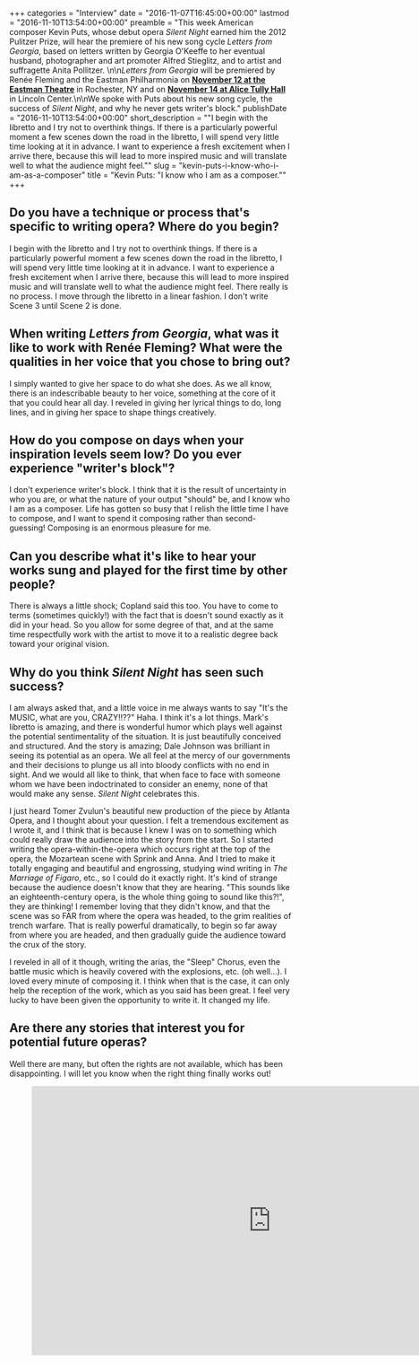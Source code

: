 +++
categories = "Interview"
date = "2016-11-07T16:45:00+00:00"
lastmod = "2016-11-10T13:54:00+00:00"
preamble = "This week American composer Kevin Puts, whose debut opera *Silent Night* earned him the 2012 Pulitzer Prize, will hear the premiere of his new song cycle *Letters from Georgia*, based on letters written by Georgia O'Keeffe to her eventual husband, photographer and art promoter Alfred Stieglitz, and to artist and suffragette Anita Pollitzer. \n\n*Letters from Georgia* will be premiered by Renée Fleming and the Eastman Philharmonia on [**November 12 at the Eastman Theatre**](http://eastmantheatre.org/events/eastman-philharmonia-with-renee-fleming/) in Rochester, NY and on [**November 14 at Alice Tully Hall**](http://www.lincolncenter.org/show/eastman-school-of-music-philharmonia) in Lincoln Center.\n\nWe spoke with Puts about his new song cycle, the success of *Silent Night*, and why he never gets writer's block."
publishDate = "2016-11-10T13:54:00+00:00"
short_description = "\"I begin with the libretto and I try not to overthink things. If there is a particularly powerful moment a few scenes down the road in the libretto, I will spend very little time looking at it in advance. I want to experience a fresh excitement when I arrive there, because this will lead to more inspired music and will translate well to what the audience might feel.\""
slug = "kevin-puts-i-know-who-i-am-as-a-composer"
title = "Kevin Puts: &quot;I know who I am as a composer.&quot;"
+++

## Do you have a technique or process that's specific to writing opera? Where do you begin?

I begin with the libretto and I try not to overthink things. If there is a particularly powerful moment a few scenes down the road in the libretto, I will spend very little time looking at it in advance. I want to experience a fresh excitement when I arrive there, because this will lead to more inspired music and will translate well to what the audience might feel. There really is no process. I move through the libretto in a linear fashion. I don't write Scene 3 until Scene 2 is done. 
 
## When writing *Letters from Georgia*, what was it like to work with Renée Fleming? What were the qualities in her voice that you chose to bring out?

I simply wanted to give her space to do what she does. As we all know, there is an indescribable beauty to her voice, something at the core of it that you could hear all day. I reveled in giving her lyrical things to do, long lines, and in giving her space to shape things creatively. 

## How do you compose on days when your inspiration levels seem low? Do you ever experience "writer's block"?

I don't experience writer's block. I think that it is the result of uncertainty in who you are, or what the nature of your output "should" be, and I know who I am as a composer. Life has gotten so busy that I relish the little time I have to compose, and I want to spend it composing rather than second-guessing! Composing is an enormous pleasure for me. 
 
## Can you describe what it's like to hear your works sung and played for the first time by other people?

There is always a little shock; Copland said this too. You have to come to terms (sometimes quickly!) with the fact that is doesn't sound exactly as it did in your head. So you allow for some degree of that, and at the same time respectfully work with the artist to move it to a realistic degree back toward your original vision. 
 
## Why do you think *Silent Night* has seen such success?

I am always asked that, and a little voice in me always wants to say "It's the MUSIC, what are you, CRAZY!!??" Haha. I think it's a lot things. Mark's libretto is amazing, and there is wonderful humor which plays well against the potential sentimentality of the situation. It is just beautifully conceived and structured. And the story is amazing; Dale Johnson was brilliant in seeing its potential as an opera. We all feel at the mercy of our governments and their decisions to plunge us all into bloody conflicts with no end in sight. And we would all like to think, that when face to face with someone whom we have been indoctrinated to consider an enemy, none of that would make any sense. *Silent Night* celebrates this.

I just heard Tomer Zvulun's beautiful new production of the piece by Atlanta Opera, and I thought about your question. I felt a tremendous excitement as I wrote it, and I think that is because I knew I was on to something which could really draw the audience into the story from the start. So I started writing the opera-within-the-opera which occurs right at the top of the opera, the Mozartean scene with Sprink and Anna. And I tried to make it totally engaging and beautiful and engrossing, studying wind writing in *The Marriage of Figaro*, etc., so I could do it exactly right. It's kind of strange because the audience doesn't know that they are hearing. "This sounds like an eighteenth-century opera, is the whole thing going to sound like this?!", they are thinking!  I remember loving that they didn't know, and that the scene was so FAR from where the opera was headed, to the grim realities of trench warfare. That is really powerful dramatically, to begin so far away from where you are headed, and then gradually guide the audience toward the crux of the story. 

I reveled in all of it though, writing the arias, the "Sleep" Chorus, even the battle music which is heavily covered with the explosions, etc. (oh well...). I loved every minute of composing it. I think when that is the case, it can only help the reception of the work, which as you said has been great. I feel very lucky to have been given the opportunity to write it. It changed my life.

## Are there any stories that interest you for potential future operas?

Well there are many, but often the rights are not available, which has been disappointing. I will let you know when the right thing finally works out!

<figure data-type="video">
<iframe width="854" height="480" src="https://www.youtube.com/embed/PRRn921y2CQ" frameborder="0" allowfullscreen></iframe>
</figure>
